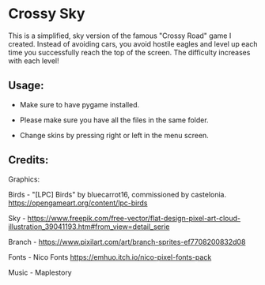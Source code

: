 # Crossy Sky
This is a simplified, sky version of the famous "Crossy Road" game I created. Instead of avoiding cars, you avoid hostile eagles and level up each time you successfully reach the top of the screen. The difficulty increases with each level!
## Usage:
- Make sure to have pygame installed.

- Please make sure you have all the files in the same folder.

- Change skins by pressing right or left in the menu screen.
## Credits:
Graphics:

Birds - "[LPC] Birds" by bluecarrot16, commissioned by castelonia. https://opengameart.org/content/lpc-birds

Sky - https://www.freepik.com/free-vector/flat-design-pixel-art-cloud-illustration_39041193.htm#from_view=detail_serie

Branch - https://www.pixilart.com/art/branch-sprites-ef7708200832d08

Fonts - Nico Fonts https://emhuo.itch.io/nico-pixel-fonts-pack

Music - Maplestory


